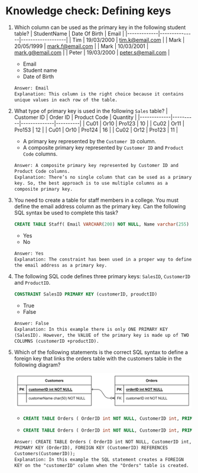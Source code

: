 # Knowledge check: Defining keys

1. Which column can be used as the primary key in the following student table?
   | StudentName | Date Of Birth | Email |
   |-------------|---------------|-------------------|
   | Tim | 19/03/2000 | tim.k@email.com |
   | Mark | 20/05/1999 | mark.f@email.com |
   | Mark | 10/03/2001 | mark.g@email.com |
   | Peter | 19/03/2000 | peter.s@email.com |

   - Email
   - Student name
   - Date of Birth

   ```
   Answer: Email
   Explanation: This column is the right choice because it contains unique values in each row of the table.
   ```

2. What type of primary key is used in the following `Sales` table?
   | Customer ID | Order ID | Product Code | Quantity |
   |-------------|----------|--------------|----------|
   | Cu01 | Or10 | Pro123 | 10 |
   | Cu02 | Or11 | Pro153 | 12 |
   | Cu01 | Or10 | Pro124 | 16 |
   | Cu02 | Or12 | Pro123 | 11 |

   - A primary key represented by the `Customer ID` column.
   - A composite primary key represented by `Customer ID` and `Product Code` columns.

   ```
   Answer: A composite primary key represented by Customer ID and Product Code columns.
   Explanation: There’s no single column that can be used as a primary key. So, the best approach is to use multiple columns as a composite primary key.
   ```

3. You need to create a table for staff members in a college. You must define the email address column as the primary key. Can the following SQL syntax be used to complete this task?

   ```sql
   CREATE TABLE Staff( Email VARCHAR(200) NOT NULL, Name varchar(255) NOT NULL, CONSTRAINT PK_Email PRIMARY KEY (Email));
   ```

   - Yes
   - No

   ```
   Answer: Yes
   Explanation: The constraint has been used in a proper way to define the email address as a primary key.
   ```

4. The following SQL code defines three primary keys: `SalesID`, `CustomerID` and `ProductID`.

   ```sql
   CONSTRAINT SalesID PRIMARY KEY (customerID, proudctID)
   ```

   - True
   - False

   ```
   Answer: False
   Explanation: In this example there is only ONE PRIMARY KEY (SalesID). However, the VALUE of the primary key is made up of TWO COLUMNS (customerID +productID).
   ```

5. Which of the following statements is the correct SQL syntax to define a foreign key that links the orders table with the customers table in the following diagram?

   <img src="./images/img1.png" width=500>

   - ```sql
     CREATE TABLE Orders ( OrderID int NOT NULL, CustomerID int, PRIMARY KEY (OrderID), FOREIGN KEY (CustomerID) REFERENCES Customers(OrderID));
     ```
   - ```sql
     CREATE TABLE Orders ( OrderID int NOT NULL, CustomerID int, PRIMARY KEY (OrderID), FOREIGN KEY (CustomerID) REFERENCES Customers(CustomerID));
     ```

   ```
   Answer: CREATE TABLE Orders ( OrderID int NOT NULL, CustomerID int, PRIMARY KEY (OrderID), FOREIGN KEY (CustomerID) REFERENCES Customers(CustomerID));
   Explanation: In this example the SQL statement creates a FOREIGN KEY on the "customerID" column when the "Orders" table is created.
   ```

